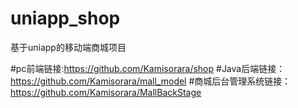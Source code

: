 # uniapp_shop
基于uniapp的移动端商城项目

#pc前端链接:https://github.com/Kamisorara/shop
#Java后端链接：https://github.com/Kamisorara/mall_model
#商城后台管理系统链接：https://github.com/Kamisorara/MallBackStage
